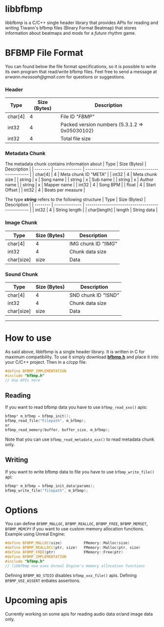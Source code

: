 # libbfbmp
libbfbmp is a C/C++ single header library that provides APIs for reading and writing Tiwann's bfbmp files (Binary Format Beatmap) that stores information about beatmaps and mods for a *future* rhythm game.

# BFBMP File Format
You can found below the file format specifications, so it is possible to write its own program that read/write bfbmp files.
Feel free to send a message at _erwann.messoah@gmail.com_ for questions or suggestions.

### Header
|   Type   |  Size (Bytes)  |                   Description                     |
| -------- | -------------- | ------------------------------------------------- |
|  char[4] |   4            | File ID *"FBMP"*                                  |
|  int32   |   4            | Packed version numbers (5.3.1.2 => 0x05030102)    |
|  int32   |   4            | Total file size                                   |

### Metadata Chunk
The metadata chunk contains information about
|   Type    |  Size (Bytes)  |                   Description                     |
| --------  | -------------- | ------------------------------------------------- |
| char[4]   | 4              | Meta chunk ID "META"                              |
| int32     | 4              | Meta chunk size                                   |
| string    | x              | Song name                                         |
| string    | x              | Sub name                                          |
| string    | x              | Author name                                       |
| string    | x              | Mapper name                                       |
| int32     | 4              | Song BPM                                          |
| float     | 4              | Start Offset                                      |
| int32     | 4              | Beats per measure                                 |

The type _**string**_ refers to the following structure
|   Type          |  Size (Bytes)  |                   Description                     |
| --------        | -------------- | ------------------------------------------------- |
| int32           | 4              | String length                                     |
| char[length]    | length         | String data                                       |

### Image Chunk
| Type        | Size (Bytes)    | Description            |
| --------    | --------------  | ---------------------- |
| char[4]     | 4               | IMG chunk ID *"!IMG"*  |
| int32       | 4               | Chunk data size        |
| char[size]  | size            | Data                   |

### Sound Chunk
| Type        | Size (Bytes)    | Description            |
| --------    | --------------  | ---------------------- |
| char[4]     | 4               | SND chunk ID *"!SND"*  |
| int32       | 4               | Chunk data size        |
| char[size]  | size            | Data                   |
----------------------------------------------------------
# How to use
As said above, libbfbmp is a single header library. It is written in C for maximum compatibility. To use it simply download **[bfbmp.h][bfbmphlnk]** and place it into your C/C++ project.
Then in a c/cpp file:
```c
#define BFBMP_IMPLEMENTATION
#include "bfbmp.h"
// Use APIs here
```

## Reading
If you want to read bfbmp data you have to use  ```bfbmp_read_xxx()``` apis:
```c
bfbmp* m_bfbmp = bfbmp_init();
bfbmp_read_file("Filepath", m_bfbmp);
or
bfbmp_read_memory(buffer, buffer_size, m_bfbmp);
```
Note that you can use ```bfbmp_read_metadata_xxx()``` to read metadata chunk only.

## Writing
If you want to write bfbmp data to file you have to use  ```bfbmp_write_file()``` api:
```c
bfbmp* m_bfbmp = bfbmp_init_data(params);
bfbmp_write_file("filepath", m_bfbmp);
```

# Options
You can define ```BFBMP_MALLOC```, ```BFBMP_REALLOC```, ```BFBMP_FREE```, ```BFBMP_MEMSET```, ```BFBMP_MEMCPY``` if you want to use custom memory allocation functions.
Example using Unreal Engine:
```cpp
#define BFBMP_MALLOC(size)          FMemory::Malloc(size)
#define BFBMP_REALLOCC(ptr, size)   FMemory::Malloc(ptr, size)
#define BFBMP_FREE(ptr)             FMemory::Free(ptr)
#define BFBMP_IMPLEMENTATION
#include "bfbmp.h"
// libbfbmp now uses Unreal Engine's memory allocation functions
```

Defining ```BFBMP_NO_STDIO``` disables ```bfbmp_xxx_file()``` apis.
Defining ```BFBMP_USE_ASSERT``` enbales assertions.

# Upcoming apis
Currently working on some apis for reading audio data or/and image data only.



[bfbmphlnk]:<https://github.com/Tiwann/libbfbmp/blob/master/include/bfbmp.h>

